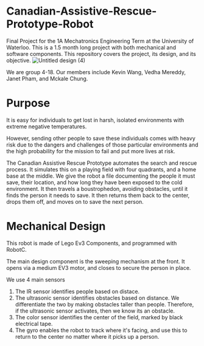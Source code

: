 # Canadian-Assistive-Rescue-Prototype-Robot
Final Project for the 1A Mechatronics Engineering Term at the University of Waterloo. This is a 1.5 month long project with both mechanical and software components. This repository covers the project, its design, and its objective. 
![Untitled design (4)](https://user-images.githubusercontent.com/71574223/202064548-eb99529f-b643-4678-8e70-7aa5af253d09.png)

We are group 4-18. Our members include Kevin Wang, Vedha Mereddy, Janet Pham, and Mckale Chung. 

# Purpose
It is easy for individuals to get lost in harsh, isolated environments with extreme negative temperatures. 

However, sending other people to save these individuals comes with heavy risk due to the dangers and challenges of those particular environments and the high probability for the mission to fail and put more lives at risk. 

The Canadian Assistive Rescue Prototype automates the search and rescue process. It simulates this on a playing field with four quadrants, and a home base at the middle. We give the robot a file documenting the people it must save, their location, and how long they have been exposed to the cold environment. It then travels a boustrophedon, avoiding obstacles, until it finds the person it needs to save. It then returns them back to the center, drops them off, and moves on to save the next person.  

# Mechanical Design
This robot is made of Lego Ev3 Components, and programmed with RobotC. 

The main design component is the sweeping mechanism at the front. It opens via a medium EV3 motor, and closes to secure the person in place. 

We use 4 main sensors
1. The IR sensor identifies people based on distace.
2. The ultrasonic sensor identifies obstacles based on distance. We differentiate the two by making obstacles taller than people. Therefore, if the ultrasonic sensor activates, then we know its an obstacle. 
3. The color sensor identifies the center of the field, marked by black electrical tape. 
4. The gyro enables the robot to track where it's facing, and use this to return to the center no matter where it picks up a person. 




